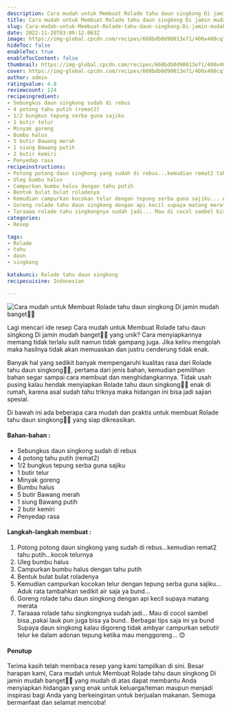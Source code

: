 ```yaml
---
description: Cara mudah untuk Membuat Rolade tahu daun singkong Di jamin mudah banget"
title: Cara mudah untuk Membuat Rolade tahu daun singkong Di jamin mudah banget
slug: Cara-mudah-untuk-Membuat-Rolade-tahu-daun-singkong-Di-jamin-mudah-banget
date: 2022-11-26T03:09:12.063Z
image: https://img-global.cpcdn.com/recipes/660bdb0d90013e71/400x400cq70/photo.jpg
hideToc: false
enableToc: true
enableTocContent: false
thumbnail: https://img-global.cpcdn.com/recipes/660bdb0d90013e71/400x400cq70/photo.jpg
cover: https://img-global.cpcdn.com/recipes/660bdb0d90013e71/400x400cq70/photo.jpg
author: admin
ratingvalue: 4.8
reviewcount: 124
recipeingredient:
- Sebungkus daun singkong sudah di rebus
- 4 potong tahu putih (remat2)
- 1/2 bungkus tepung serba guna sajiku
- 1 butir telur
- Minyak goreng
- Bumbu halus
- 5 butir Bawang merah
- 1 siung Bawang putih
- 2 butir kemiri
- Penyedap rasa
recipeinstructions:
- Potong potong daun singkong yang sudah di rebus...kemudian remat2 tahu putih...kocok telurnya
- Uleg bumbu halus
- Campurkan bumbu halus dengan tahu putih
- Bentuk bulat bulat roladenya
- Kemudian campurkan kocokan telur dengan tepung serba guna sajiku... Aduk rata tambahkan sedikit air saja ya bund...
- Goreng rolade tahu daun singkong dengan api kecil supaya matang merata
- Taraaaa rolade tahu singkongnya sudah jadi... Mau di cocol sambel bisa.,pakai lauk pun juga bisa ya bund.. Berbagai tips saja ini ya bund Supaya daun singkong kalau digoreng tidak ambyar campurkan sebutir telur ke dalam adonan tepung ketika mau menggoreng... 😊
categories:
- Resep

tags:
- Rolade
- tahu
- daun
- singkong

katakunci: Rolade tahu daun singkong
recipecuisine: Indonesian

---
```


![Cara mudah untuk Membuat Rolade tahu daun singkong Di jamin mudah banget👩‍🍳](https://img-global.cpcdn.com/recipes/660bdb0d90013e71/400x400cq70/photo.jpg)

Lagi mencari ide resep Cara mudah untuk Membuat Rolade tahu daun singkong Di jamin mudah banget👩‍🍳 yang unik? Cara menyiapkannya memang tidak terlalu sulit namun tidak gampang juga. Jika keliru mengolah maka hasilnya tidak akan memuaskan dan justru cenderung tidak enak.

Banyak hal yang sedikit banyak mempengaruhi kualitas rasa dari Rolade tahu daun singkong👩‍🍳, pertama dari jenis bahan, kemudian pemilihan bahan segar sampai cara membuat dan menghidangkannya. Tidak usah pusing kalau hendak menyiapkan Rolade tahu daun singkong👩‍🍳 enak di rumah, karena asal sudah tahu triknya maka hidangan ini bisa jadi sajian spesial.

Di bawah ini ada beberapa cara mudah dan praktis untuk membuat Rolade tahu daun singkong👩‍🍳 yang siap dikreasikan.

<!--inarticleads1-->

#### Bahan-bahan :

- Sebungkus daun singkong sudah di rebus
- 4 potong tahu putih (remat2)
- 1/2 bungkus tepung serba guna sajiku
- 1 butir telur
- Minyak goreng
- Bumbu halus
- 5 butir Bawang merah
- 1 siung Bawang putih
- 2 butir kemiri
- Penyedap rasa

<!--inarticleads2-->

#### Langkah-langkah membuat :

1. Potong potong daun singkong yang sudah di rebus...kemudian remat2 tahu putih...kocok telurnya
1. Uleg bumbu halus
1. Campurkan bumbu halus dengan tahu putih
1. Bentuk bulat bulat roladenya
1. Kemudian campurkan kocokan telur dengan tepung serba guna sajiku... Aduk rata tambahkan sedikit air saja ya bund...
1. Goreng rolade tahu daun singkong dengan api kecil supaya matang merata
1. Taraaaa rolade tahu singkongnya sudah jadi... Mau di cocol sambel bisa.,pakai lauk pun juga bisa ya bund.. Berbagai tips saja ini ya bund Supaya daun singkong kalau digoreng tidak ambyar campurkan sebutir telur ke dalam adonan tepung ketika mau menggoreng... 😊

#### Penutup

Terima kasih telah membaca resep yang kami tampilkan di sini. Besar harapan kami, Cara mudah untuk Membuat Rolade tahu daun singkong Di jamin mudah banget👩‍🍳 yang mudah di atas dapat membantu Anda menyiapkan hidangan yang enak untuk keluarga/teman maupun menjadi inspirasi bagi Anda yang berkeinginan untuk berjualan makanan. Semoga bermanfaat dan selamat mencoba!